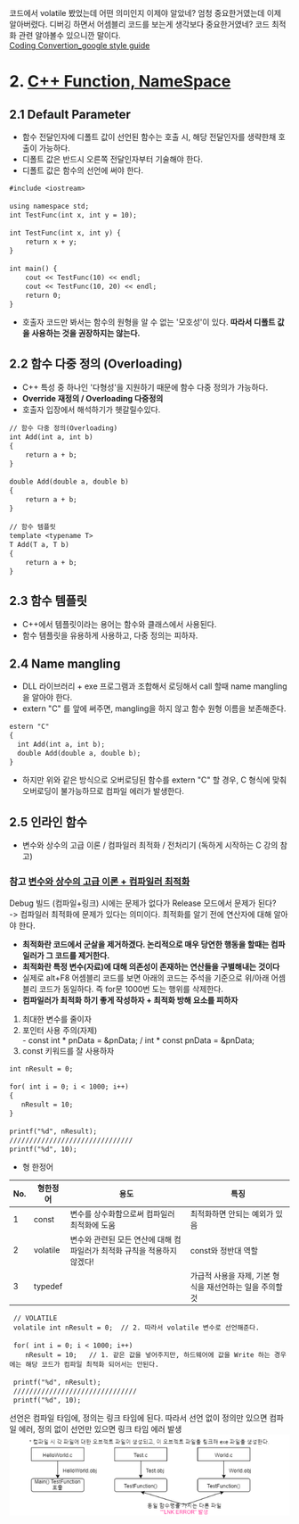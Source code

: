 코드에서 volatile 봤었는데 어떤 의미인지 이제야 알았네? 엄청 중요한거였는데 이제 알아버렸다.
디버깅 하면서 어셈블리 코드를 보는게 생각보다 중요한거였네? 코드 최적화 관련 알아볼수 있으니깐 말이다.  
[Coding Convertion_google style guide](https://google.github.io/styleguide/cppguide.html)

# 2. [C++ Function, NameSpace](https://www.youtube.com/watch?v=NsjDRSNrJR0&list=PLXvgR_grOs1DFOWF65X0Zqnd_264x41u-&index=5)
## 2.1 Default Parameter
- 함수 전달인자에 디폴트 값이 선언된 함수는 호출 시, 해당 전달인자를 생략한채 호출이 가능하다.
- 디폴트 값은 반드시 오른쪽 전달인자부터 기술해야 한다.
- 디폴트 값은 함수의 선언에 써야 한다.
```
#include <iostream>

using namespace std;
int TestFunc(int x, int y = 10);

int TestFunc(int x, int y) {
    return x + y;
}

int main() {
    cout << TestFunc(10) << endl;
    cout << TestFunc(10, 20) << endl; 
    return 0;
}
```
- 호출자 코드만 봐서는 함수의 원형을 알 수 없는 '모호성'이 있다. **따라서 디폴트 값을 사용하는 것을 권장하지는 않는다.**

## 2.2 함수 다중 정의 (Overloading)
- C++ 특성 중 하나인 '다형성'을 지원하기 때문에 함수 다중 정의가 가능하다.
- **Override 재정의 / Overloading 다중정의**
- 호출자 입장에서 해석하기가 헷갈릴수있다.

```
// 함수 다중 정의(Overloading)
int Add(int a, int b)
{
    return a + b;
}

double Add(double a, double b)
{
    return a + b;
}

// 함수 템플릿
template <typename T>
T Add(T a, T b)
{
    return a + b;
}
```
## 2.3 함수 템플릿
- C++에서 템플릿이라는 용어는 함수와 클래스에서 사용된다.
- 함수 템플릿을 유용하게 사용하고, 다중 정의는 피하자.

## 2.4 Name mangling
- DLL 라이브러리 + exe 프로그램과 조합해서 로딩해서 call 할때  name mangling을 알아야 한다.
- extern "C" 를 앞에 써주면, mangling을 하지 않고 함수 원형 이름을 보존해준다.
```
estern "C"
{
  int Add(int a, int b);
  double Add(double a, double b);
}
```
- 하지만 위와 같은 방식으로 오버로딩된 함수를 extern "C" 할 경우, C 형식에 맞춰 오버로딩이 불가능하므로 컴파일 에러가 발생한다.

## 2.5 인라인 함수
- 변수와 상수의 고급 이론 / 컴파일러 최적화 / 전처리기 (독하게 시작하는 C 강의 참고)

###  참고 [변수와 상수의 고급 이론 + 컴파일러 최적화](https://www.youtube.com/watch?v=IT3iEdnwsRs&list=PLXvgR_grOs1AQuQ-5mWbx0zdG0betdeoL&index=28&t=0s)
Debug 빌드 (컴파일+링크) 시에는 문제가 없다가 Release 모드에서 문제가 된다?  
 -> 컴파일러 최적화에 문제가 있다는 의미이다. 최적화를 알기 전에 연산자에 대해 알아야 한다.
 - **최적화란 코드에서 군살을 제거하겠다. 논리적으로 매우 당연한 행동을 할때는 컴파일러가 그 코드를 제거한다.**
 - **최적화란 특정 변수(자료)에 대해 의존성이 존재하는 연산들을 구별해내는 것이다**
 - 실제로 alt+F8 어셈블리 코드를 보면 아래의 코드는 주석을 기준으로 위/아래 어셈블리 코드가 동일하다. 즉 for문 1000번 도는 행위를 삭제한다.
 - **컴파일러가 최적화 하기 좋게 작성하자 + 최적화 방해 요소를 피하자**
  1. 최대한 변수를 줄이자
  2. 포인터 사용 주의(자제)  
    - const int * pnData = &pnData; / int * const pnData = &pnData;
  3. const 키워드를 잘 사용하자
 ```
 int nResult = 0;
 
 for( int i = 0; i < 1000; i++)
 {
    nResult = 10;
 }
 
 printf("%d", nResult);
 ///////////////////////////////
 printf("%d", 10);
 ```
 - 형 한정어  

No. | 형한정어 | 용도 | 특징  
--- | ------- | ---- | ----  
1 | const | 변수를 상수화함으로써 컴파일러 최적화에 도움 | 최적화하면 안되는 예외가 있음  
2 | volatile | 변수와 관련된 모든 연산에 대해 컴파일러가 최적화 규칙을 적용하지 않겠다! | const와 정반대 역할  
3 | typedef |  | 가급적 사용을 자제, 기본 형식을 재선언하는 일을 주의할 것  
```
 // VOLATILE 
 volatile int nResult = 0;  // 2. 따라서 volatile 변수로 선언해준다.
 
 for( int i = 0; i < 1000; i++)
    nResult = 10;   // 1. 같은 값을 넣어주지만, 하드웨어에 값을 Write 하는 경우에는 해당 코드가 컴파일 최적화 되어서는 안된다.
 
 printf("%d", nResult);
 ///////////////////////////////
 printf("%d", 10);
```
 선언은 컴파일 타임에, 정의는 링크 타임에 된다. 따라서 선언 없이 정의만 있으면 컴파일 에러, 정의 없이 선언만 있으면 링크 타임 에러 발생  
 ![LNK ERROR](/Images/LNKERROR.png)

 
